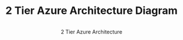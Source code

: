 <div style="text-align: center;">
  <h1> 2 Tier Azure Architecture Diagram</h1>
  <img src="https://ositauche.com/2TierAzureArchitecture.jpg" alt="" style="max-width: 100%; height: auto;">
  <p>2 Tier Azure Architecture</p>
</div>
